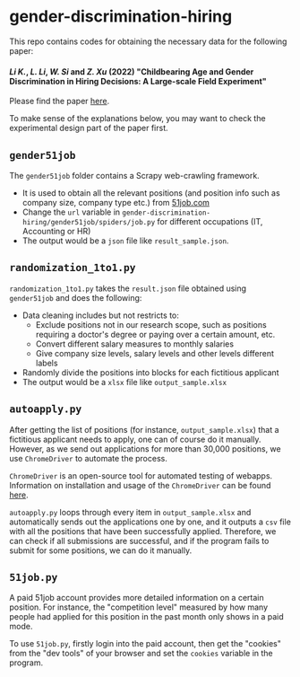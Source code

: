 # gender-discrimination-hiring
This repo contains codes for obtaining the necessary data for the following paper:

#### *Li K.*, *L. Li*, *W. Si* and *Z. Xu* (2022) "**Childbearing Age and Gender Discrimination in Hiring Decisions: A Large-scale Field Experiment**" 

Please find the paper [here](https://papers.ssrn.com/sol3/papers.cfm?abstract_id=4199754).

To make sense of the explanations below, you may want to check the experimental design part of the paper first.


## `gender51job`

The `gender51job` folder contains a Scrapy web-crawling framework.
- It is used to obtain all the relevant positions (and position info such as company size, company type etc.) from [51job.com](https://www.51job.com/)
- Change the `url` variable in `gender-discrimination-hiring/gender51job/spiders/job.py` for different occupations (IT, Accounting or HR)
- The output would be a `json` file like `result_sample.json`. 

## `randomization_1to1.py`

`randomization_1to1.py` takes the `result.json` file obtained using `gender51job` and does the following:
- Data cleaning includes but not restricts to:
  - Exclude positions not in our research scope, such as positions requiring a doctor's degree or paying over a certain amount, etc.
  - Convert different salary measures to monthly salaries
  - Give company size levels, salary levels and other levels different labels
- Randomly divide the positions into blocks for each fictitious applicant
- The output would be a `xlsx` file like `output_sample.xlsx` 

## `autoapply.py`

After getting the list of positions (for instance, `output_sample.xlsx`) that a fictitious applicant needs to apply, one can of course do it manually. However, as we send out applications for more than 30,000 positions, we use `ChromeDriver` to automate the process. 

`ChromeDriver` is an open-source tool for automated testing of webapps. Information on installation and usage of the `ChromeDriver` can be found [here](https://chromedriver.chromium.org/).

`autoapply.py` loops through every item in `output_sample.xlsx` and automatically sends out the applications one by one, and it outputs a `csv` file with all the positions that have been successfully applied. Therefore, we can check if all submissions are successful, and if the program fails to submit for some positions, we can do it manually.

## `51job.py`

A paid 51job account provides more detailed information on a certain position. For instance, the "competition level" measured by how many people had applied for this position in the past month only shows in a paid mode.

To use `51job.py`, firstly login into the paid account, then get the "cookies" from the "dev tools" of your browser and set the `cookies` variable in the program. 
